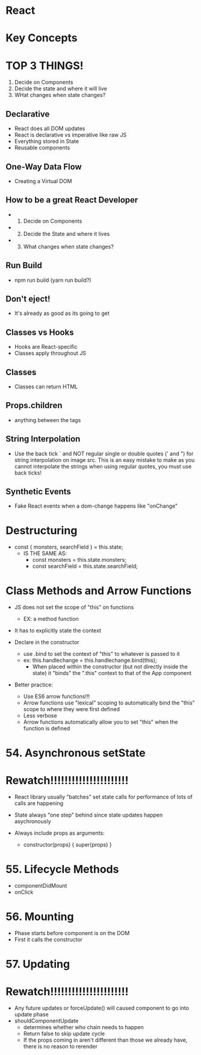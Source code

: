 # React

# Key Concepts

# TOP 3 THINGS!
1. Decide on Components
2. Decide the state and where it will live
3. WHat changes when state changes?


##  Declarative
- React does all DOM updates
- React is declarative vs imperative like raw JS
- Everything stored in State
- Reusable components

## One-Way Data Flow
- Creating a Virtual DOM

## How to be a great React Developer
- 1. Decide on Components
- 2. Decide the State and where it lives
- 3. What changes when state changes?

## Run Build
- npm run build (yarn run build?)

## Don't eject!
- It's already as good as its going to get

## Classes vs Hooks 
- Hooks are React-specific
- Classes apply throughout JS

## Classes
- Classes can return HTML

## Props.children
- anything between the tags

## String Interpolation
- Use the back tick ` and NOT regular single or double quotes (' and ") for string interpolation on image src. This is an easy mistake to make as you cannot interpolate the strings when using regular quotes, you must use back ticks!

## Synthetic Events
- Fake React events when a dom-change happens like "onChange"

# Destructuring
- const { monsters, searchField } = this.state;
  - IS THE SAME AS:
    - const monsters = this.state.monsters;
    - const searchField = this.state.searchField;

# Class Methods and Arrow Functions
- JS does not set the scope of "this" on functions
  - EX: a method function
- It has to explicitly state the context
- Declare in the constructor
  - use .bind to set the context of "this" to whatever is passed to it
  - ex: this.handlechange = this.handlechange.bind(this);
    - When placed within the constructor (but not directly inside the state) it "binds" the ".this" context to that of the App component

- Better practice:
  - Use ES6 arrow functions!!!
  - Arrow functions use "lexical" scoping to automatically bind the "this" scope to where they were first defined
  - Less verbose
  - Arrow functions automatically allow you to set "this" when the function is defined

# 54. Asynchronous setState
# Rewatch!!!!!!!!!!!!!!!!!!!!!!
- React library usually "batches" set state calls for performance of lots of calls are happening
- State always "one step" behind since state updates happen asychronously

- Always include props as arguments:
  - constructor(props) {
      super(props)
  }

# 55. Lifecycle Methods 
- componentDidMount
- onClick

# 56. Mounting
- Phase starts before component is on the DOM
- First it calls the constructor

# 57. Updating 
# Rewatch!!!!!!!!!!!!!!!!!!!!!!
- Any future updates or forceUpdate() will caused component to go into update phase
- shouldComponentUpdate
  - determines whether who chain needs to happen
  - Return false to skip update cycle
  - If the props coming in aren't different than those we already have, there is no reason to rerender
